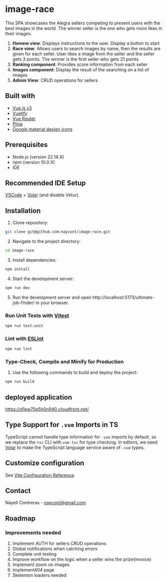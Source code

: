 # image-race

This SPA showcases the Alegra sellers competing to present users with the best images in the world. The winner seller is the one who gets more likes in their images.

1. **Homew view**: Displays instructions to the user. Display a button to start
2. **Race view**: Allows users to search images by name, then the results are given for each seller. User likes a image from the seller and the seller gets 3 points.
   The winner is the first seller who gets 21 points
3. **Ranking component**: Provides score information from each seller
4. **Images component**: Display the result of the searching on a list of images
5. **Admin View**: CRUD operations for sellers

## Built with

- [Vue.js v3](https://vuejs.org/guide/introduction.html)
- [Vuetify](https://vuetifyjs.com/en/getting-started/installation/)
- [Vue Router](https://router.vuejs.org/guide/)
- [Pinia](https://pinia.vuejs.org/introduction.html)
- [Google material design icons](https://fonts.google.com/icons)

## Prerequisites

- Node.js (version 22.14.X)
- npm (version 10.0.X)
- IDE

## Recommended IDE Setup

[VSCode](https://code.visualstudio.com/) + [Volar](https://marketplace.visualstudio.com/items?itemName=Vue.volar) (and disable Vetur).

## Installation

1. Clone repository:

```sh
git clone git@github.com:naycont/image-race.git
```

2. Navigate to the project directory:

```sh
cd image-race
```

3. Install dependencies:

```sh
npm install
```

4. Start the development server:

```sh
npm run dev
```

5. Run the development server and open http://localhost:5173/ultimate-job-finder/ in your browser.

### Run Unit Tests with [Vitest](https://vitest.dev/)

```sh
npm run test:unit
```

### Lint with [ESLint](https://eslint.org/)

```sh
npm run lint
```

### Type-Check, Compile and Minify for Production

1. Use the following commands to build and deploy the project:

```sh
npm run build
```

## deployed application

https://d1ew75p5h0n940.cloudfront.net/

## Type Support for `.vue` Imports in TS

TypeScript cannot handle type information for `.vue` imports by default, so we replace the `tsc` CLI with `vue-tsc` for type checking. In editors, we need [Volar](https://marketplace.visualstudio.com/items?itemName=Vue.volar) to make the TypeScript language service aware of `.vue` types.

## Customize configuration

See [Vite Configuration Reference](https://vite.dev/config/).

## Contact

Nayeli Contreras - naycont@gmail.com

## Roadmap

### Improvements needed

1. Implement AUTH for sellers CRUD operations
2. Global notifications when catching errors
3. Complete unit testing
4. Improve workflow on the logic when a seller wins the prize(invoice)
5. Implement zoom on images
6. Implement404 page
7. Skelenton loaders needed
